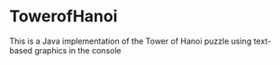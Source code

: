 # TowerofHanoi
This is a Java implementation of the Tower of Hanoi puzzle using text-based graphics in the console
